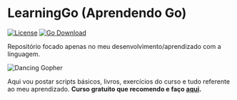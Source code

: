 # LearningGo (Aprendendo Go)

[![License](https://img.shields.io/badge/License-MIT-yellow.svg?style=flat-square-circle)](https://github.com/ygorsimoes/LearningGo/blob/main/LICENSE)
[![Go Download](https://img.shields.io/badge/golang-download-blue.svg?style=flat-square-circle&logo=go)](https://golang.org/dl/)

Repositório focado apenas no meu desenvolvimento/aprendizado com a linguagem.

![Dancing Gopher](http://static.velvetcache.org/pages/2018/06/13/party-gopher/dancing-gopher.gif)

Aqui vou postar scripts básicos, livros, exercícios do curso e tudo referente ao meu aprendizado.
**Curso gratuito que recomendo e faço [aqui](https://www.youtube.com/playlist?list=PLCKpcjBB_VlBsxJ9IseNxFllf-UFEXOdg).**
